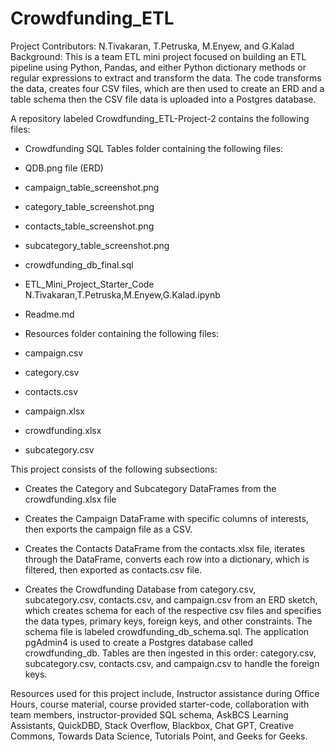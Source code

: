 # Crowdfunding_ETL

Project Contributors: N.Tivakaran, T.Petruska, M.Enyew, and G.Kalad
Background:  This is a team ETL mini project focused on building an ETL pipeline using Python, Pandas, and either Python dictionary methods or regular expressions to extract and transform the data.  The code transforms the data, creates four CSV files, which are then used to create an ERD and a table schema then the CSV file data is uploaded into a Postgres database.

A repository labeled Crowdfunding_ETL-Project-2 contains the following files:
* Crowdfunding SQL Tables folder containing the following files:
*   QDB.png file (ERD) 
*   campaign_table_screenshot.png
*   category_table_screenshot.png
*   contacts_table_screenshot.png
*   subcategory_table_screenshot.png
*   crowdfunding_db_final.sql

*   ETL_Mini_Project_Starter_Code N.Tivakaran,T.Petruska,M.Enyew,G.Kalad.ipynb
*   Readme.md
*   Resources folder containing the following files: 
*   campaign.csv
*   category.csv
*   contacts.csv
*   campaign.xlsx
*   crowdfunding.xlsx
*   subcategory.csv

This project consists of the following subsections:
* Creates the Category and Subcategory DataFrames from the crowdfunding.xlsx file
* Creates the Campaign DataFrame with specific columns of interests, then exports the campaign file as a CSV. 
* Creates the Contacts DataFrame from the contacts.xlsx file, iterates through the DataFrame, converts each row into a dictionary, which is filtered, then exported as contacts.csv file.

* Creates the Crowdfunding Database from category.csv, subcategory.csv, contacts.csv, and campaign.csv from an ERD sketch, which creates schema for each of the respective csv files and specifies the data types, primary keys, foreign keys, and other constraints. The schema file is labeled crowdfunding_db_schema.sql.  The application pgAdmin4 is used to create a Postgres database called crowdfunding_db.  Tables are then ingested in this order: category.csv, subcategory.csv, contacts.csv, and campaign.csv to handle the foreign keys. 

Resources used for this project include, Instructor assistance during Office Hours, course material, course provided starter-code, collaboration with team members, instructor-provided SQL schema, AskBCS Learning Assistants, QuickDBD, Stack Overflow, Blackbox, Chat GPT, Creative Commons, Towards Data Science, Tutorials Point, and Geeks for Geeks.
